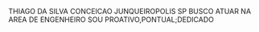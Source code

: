 THIAGO DA SILVA CONCEICAO
JUNQUEIROPOLIS SP
BUSCO ATUAR NA AREA DE ENGENHEIRO
SOU PROATIVO,PONTUAL;DEDICADO
